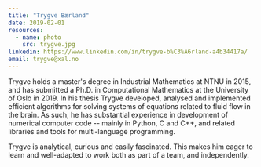 ```yaml
---
title: "Trygve Bærland"
date: 2019-02-01
resources:
  - name: photo
    src: trygve.jpg
linkedin: https://www.linkedin.com/in/trygve-b%C3%A6rland-a4b34417a/
email: trygve@xal.no
---
```


Trygve holds a master's degree in Industrial Mathematics at
NTNU in 2015, and has submitted a Ph.D. in Computational
Mathematics at the University of Oslo in 2019. In his thesis
Trygve developed, analysed and implemented efficient algorithms
for solving systems of equations related to fluid flow in the brain.
As such, he has substantial experience in development of numerical
computer code -- mainly in Python, C and C++, and related libraries
and tools for multi-language programming.

Trygve is analytical, curious and easily fascinated. This makes him
eager to learn and well-adapted to work both as part of a team, and
independently.

